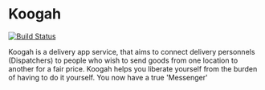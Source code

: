 # Koogah
[![Build Status](https://travis-ci.com/encodedBicoding/Koogah.svg?token=a6ocNy25YEkbLnsdM5x2&branch=develop)](https://travis-ci.com/encodedBicoding/Koogah)

Koogah is a delivery app service, that aims to connect delivery personnels (Dispatchers) to people who wish to send goods from one location to another for a fair price. Koogah helps you liberate yourself from the burden of having to do it yourself. You now have a true 'Messenger'
